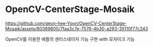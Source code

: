 # OpenCV-CenterStage-Mosaik

https://github.com/geon-hee-Yoon/OpenCV-CenterStage-Mosaik/assets/80369805/7faa3c7e-7576-4b30-a293-35110f77c243

OpenCV를 이용한 애플의 센터스테이지 기능 구현 with 모자이크 기능
